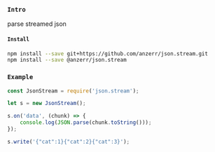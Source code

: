 
### `Intro`
parse streamed json

#### `Install`
``` bash
npm install --save git+https://github.com/anzerr/json.stream.git
npm install --save @anzerr/json.stream
```

### `Example`
``` javascript
const JsonStream = require('json.stream');

let s = new JsonStream();

s.on('data', (chunk) => {
	console.log(JSON.parse(chunk.toString()));
});

s.write('{"cat":1}{"cat":2}{"cat":3}');
```